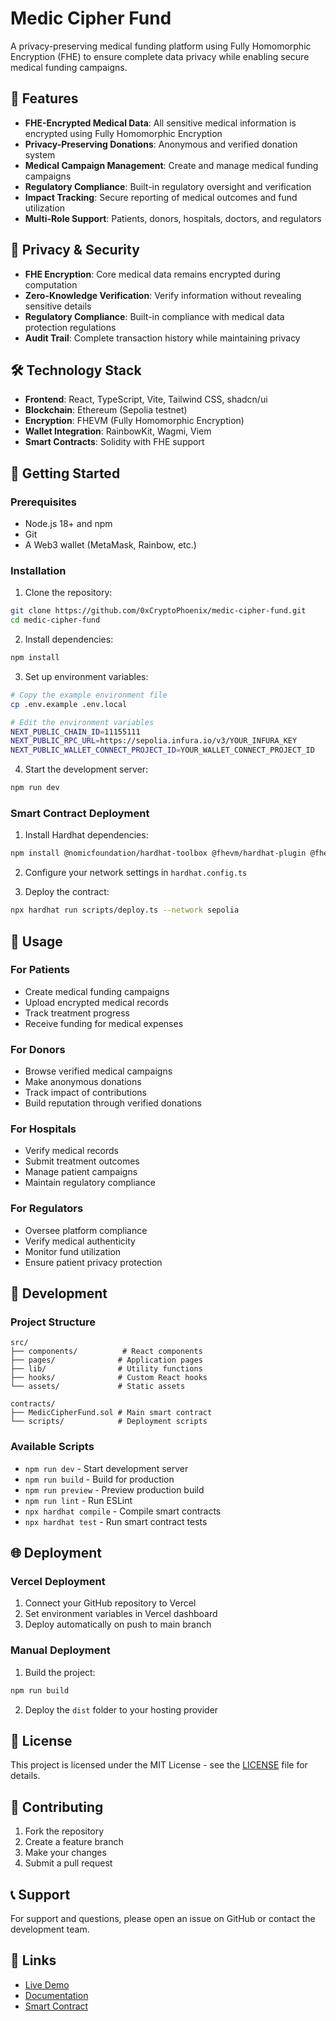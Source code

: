 # Medic Cipher Fund

A privacy-preserving medical funding platform using Fully Homomorphic Encryption (FHE) to ensure complete data privacy while enabling secure medical funding campaigns.

## 🏥 Features

- **FHE-Encrypted Medical Data**: All sensitive medical information is encrypted using Fully Homomorphic Encryption
- **Privacy-Preserving Donations**: Anonymous and verified donation system
- **Medical Campaign Management**: Create and manage medical funding campaigns
- **Regulatory Compliance**: Built-in regulatory oversight and verification
- **Impact Tracking**: Secure reporting of medical outcomes and fund utilization
- **Multi-Role Support**: Patients, donors, hospitals, doctors, and regulators

## 🔐 Privacy & Security

- **FHE Encryption**: Core medical data remains encrypted during computation
- **Zero-Knowledge Verification**: Verify information without revealing sensitive details
- **Regulatory Compliance**: Built-in compliance with medical data protection regulations
- **Audit Trail**: Complete transaction history while maintaining privacy

## 🛠️ Technology Stack

- **Frontend**: React, TypeScript, Vite, Tailwind CSS, shadcn/ui
- **Blockchain**: Ethereum (Sepolia testnet)
- **Encryption**: FHEVM (Fully Homomorphic Encryption)
- **Wallet Integration**: RainbowKit, Wagmi, Viem
- **Smart Contracts**: Solidity with FHE support

## 🚀 Getting Started

### Prerequisites

- Node.js 18+ and npm
- Git
- A Web3 wallet (MetaMask, Rainbow, etc.)

### Installation

1. Clone the repository:
```bash
git clone https://github.com/0xCryptoPhoenix/medic-cipher-fund.git
cd medic-cipher-fund
```

2. Install dependencies:
```bash
npm install
```

3. Set up environment variables:
```bash
# Copy the example environment file
cp .env.example .env.local

# Edit the environment variables
NEXT_PUBLIC_CHAIN_ID=11155111
NEXT_PUBLIC_RPC_URL=https://sepolia.infura.io/v3/YOUR_INFURA_KEY
NEXT_PUBLIC_WALLET_CONNECT_PROJECT_ID=YOUR_WALLET_CONNECT_PROJECT_ID
```

4. Start the development server:
```bash
npm run dev
```

### Smart Contract Deployment

1. Install Hardhat dependencies:
```bash
npm install @nomicfoundation/hardhat-toolbox @fhevm/hardhat-plugin @fhevm/lib hardhat
```

2. Configure your network settings in `hardhat.config.ts`

3. Deploy the contract:
```bash
npx hardhat run scripts/deploy.ts --network sepolia
```

## 📱 Usage

### For Patients
- Create medical funding campaigns
- Upload encrypted medical records
- Track treatment progress
- Receive funding for medical expenses

### For Donors
- Browse verified medical campaigns
- Make anonymous donations
- Track impact of contributions
- Build reputation through verified donations

### For Hospitals
- Verify medical records
- Submit treatment outcomes
- Manage patient campaigns
- Maintain regulatory compliance

### For Regulators
- Oversee platform compliance
- Verify medical authenticity
- Monitor fund utilization
- Ensure patient privacy protection

## 🔧 Development

### Project Structure

```
src/
├── components/          # React components
├── pages/              # Application pages
├── lib/                # Utility functions
├── hooks/              # Custom React hooks
└── assets/             # Static assets

contracts/
├── MedicCipherFund.sol # Main smart contract
└── scripts/            # Deployment scripts
```

### Available Scripts

- `npm run dev` - Start development server
- `npm run build` - Build for production
- `npm run preview` - Preview production build
- `npm run lint` - Run ESLint
- `npx hardhat compile` - Compile smart contracts
- `npx hardhat test` - Run smart contract tests

## 🌐 Deployment

### Vercel Deployment

1. Connect your GitHub repository to Vercel
2. Set environment variables in Vercel dashboard
3. Deploy automatically on push to main branch

### Manual Deployment

1. Build the project:
```bash
npm run build
```

2. Deploy the `dist` folder to your hosting provider

## 📄 License

This project is licensed under the MIT License - see the [LICENSE](LICENSE) file for details.

## 🤝 Contributing

1. Fork the repository
2. Create a feature branch
3. Make your changes
4. Submit a pull request

## 📞 Support

For support and questions, please open an issue on GitHub or contact the development team.

## 🔗 Links

- [Live Demo](https://medic-cipher-fund.vercel.app)
- [Documentation](https://docs.medic-cipher-fund.com)
- [Smart Contract](https://sepolia.etherscan.io/address/CONTRACT_ADDRESS)
